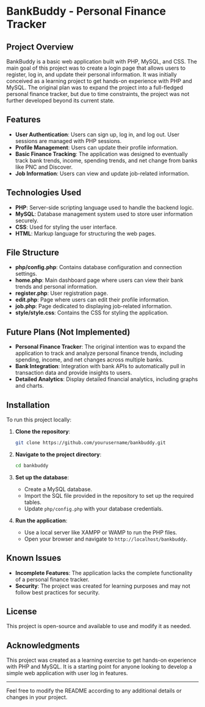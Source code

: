 # BankBuddy - Personal Finance Tracker

## Project Overview

BankBuddy is a basic web application built with PHP, MySQL, and CSS. The main goal of this project was to create a login page that allows users to register, log in, and update their personal information. It was initially conceived as a learning project to get hands-on experience with PHP and MySQL. The original plan was to expand the project into a full-fledged personal finance tracker, but due to time constraints, the project was not further developed beyond its current state.

## Features

- **User Authentication**: Users can sign up, log in, and log out. User sessions are managed with PHP sessions.
- **Profile Management**: Users can update their profile information.
- **Basic Finance Tracking**: The application was designed to eventually track bank trends, income, spending trends, and net change from banks like PNC and Discover.
- **Job Information**: Users can view and update job-related information.

## Technologies Used

- **PHP**: Server-side scripting language used to handle the backend logic.
- **MySQL**: Database management system used to store user information securely.
- **CSS**: Used for styling the user interface.
- **HTML**: Markup language for structuring the web pages.

## File Structure

- **php/config.php**: Contains database configuration and connection settings.
- **home.php**: Main dashboard page where users can view their bank trends and personal information.
- **register.php**: User registration page.
- **edit.php**: Page where users can edit their profile information.
- **job.php**: Page dedicated to displaying job-related information.
- **style/style.css**: Contains the CSS for styling the application.

## Future Plans (Not Implemented)

- **Personal Finance Tracker**: The original intention was to expand the application to track and analyze personal finance trends, including spending, income, and net changes across multiple banks.
- **Bank Integration**: Integration with bank APIs to automatically pull in transaction data and provide insights to users.
- **Detailed Analytics**: Display detailed financial analytics, including graphs and charts.

## Installation

To run this project locally:

1. **Clone the repository**:
   ```bash
   git clone https://github.com/yourusername/bankbuddy.git
   ```

2. **Navigate to the project directory**:
   ```bash
   cd bankbuddy
   ```

3. **Set up the database**:
   - Create a MySQL database.
   - Import the SQL file provided in the repository to set up the required tables.
   - Update `php/config.php` with your database credentials.

4. **Run the application**:
   - Use a local server like XAMPP or WAMP to run the PHP files.
   - Open your browser and navigate to `http://localhost/bankbuddy`.

## Known Issues

- **Incomplete Features**: The application lacks the complete functionality of a personal finance tracker.
- **Security**: The project was created for learning purposes and may not follow best practices for security.

## License

This project is open-source and available to use and modify it as needed.

## Acknowledgments

This project was created as a learning exercise to get hands-on experience with PHP and MySQL. It is a starting point for anyone looking to develop a simple web application with user log in features.

---

Feel free to modify the README according to any additional details or changes in your project.

